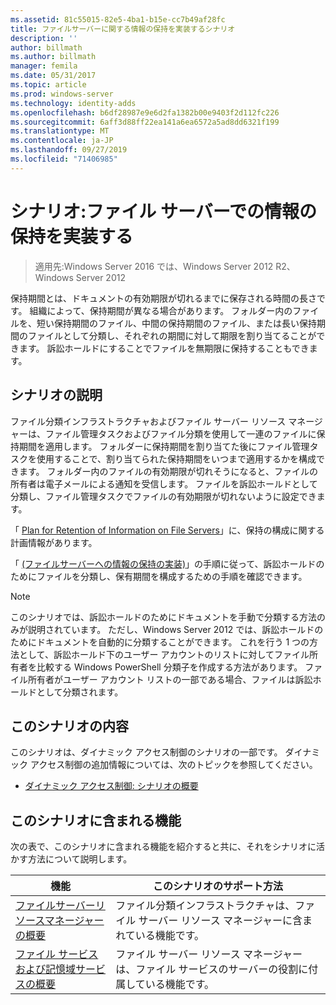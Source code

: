 ```yaml
---
ms.assetid: 81c55015-82e5-4ba1-b15e-cc7b49af28fc
title: ファイルサーバーに関する情報の保持を実装するシナリオ
description: ''
author: billmath
ms.author: billmath
manager: femila
ms.date: 05/31/2017
ms.topic: article
ms.prod: windows-server
ms.technology: identity-adds
ms.openlocfilehash: b6df28987e9e6d2fa1382b00e9403f2d112fc226
ms.sourcegitcommit: 6aff3d88ff22ea141a6ea6572a5ad8dd6321f199
ms.translationtype: MT
ms.contentlocale: ja-JP
ms.lasthandoff: 09/27/2019
ms.locfileid: "71406985"
---
```

# <a name="scenario-implement-retention-of-information-on-file-servers"></a>シナリオ:ファイル サーバーでの情報の保持を実装する

>適用先:Windows Server 2016 では、Windows Server 2012 R2、Windows Server 2012

保持期間とは、ドキュメントの有効期限が切れるまでに保存される時間の長さです。 組織によって、保持期間が異なる場合があります。 フォルダー内のファイルを、短い保持期間のファイル、中間の保持期間のファイル、または長い保持期間のファイルとして分類し、それぞれの期間に対して期限を割り当てることができます。 訴訟ホールドにすることでファイルを無期限に保持することもできます。  
  
## <a name="BKMK_OVER"></a>シナリオの説明  
ファイル分類インフラストラクチャおよびファイル サーバー リソース マネージャーは、ファイル管理タスクおよびファイル分類を使用して一連のファイルに保持期間を適用します。 フォルダーに保持期間を割り当てた後にファイル管理タスクを使用することで、割り当てられた保持期間をいつまで適用するかを構成できます。 フォルダー内のファイルの有効期限が切れそうになると、ファイルの所有者は電子メールによる通知を受信します。 ファイルを訴訟ホールドとして分類し、ファイル管理タスクでファイルの有効期限が切れないように設定できます。  
  
「 [Plan for Retention of Information on File Servers](assetId:///edf13190-7077-455a-ac01-f534064a9e0c)」に、保持の構成に関する計画情報があります。  
  
「 [ &#40;ファイルサーバーへの情報の保持の実装&#41;](Deploy-Implementing-Retention-of-Information-on-File-Servers--Demonstration-Steps-.md)」の手順に従って、訴訟ホールドのためにファイルを分類し、保有期間を構成するための手順を確認できます。  
  
> [!NOTE]  
> このシナリオでは、訴訟ホールドのためにドキュメントを手動で分類する方法のみが説明されています。 ただし、Windows Server 2012 では、訴訟ホールドのためにドキュメントを自動的に分類することができます。 これを行う 1 つの方法として、訴訟ホールド下のユーザー アカウントのリストに対してファイル所有者を比較する Windows PowerShell 分類子を作成する方法があります。 ファイル所有者がユーザー アカウント リストの一部である場合、ファイルは訴訟ホールドとして分類されます。  
  
## <a name="in-this-scenario"></a>このシナリオの内容  
このシナリオは、ダイナミック アクセス制御のシナリオの一部です。 ダイナミック アクセス制御の追加情報については、次のトピックを参照してください。  
  
-   [ダイナミック アクセス制御: シナリオの概要](Dynamic-Access-Control--Scenario-Overview.md)  
  
## <a name="BKMK_NEW"></a>このシナリオに含まれる機能  
次の表で、このシナリオに含まれる機能を紹介すると共に、それをシナリオに活かす方法について説明します。  
  
|機能|このシナリオのサポート方法|  
|-----------|---------------------------------|  
|[ファイルサーバーリソースマネージャーの概要](https://technet.microsoft.com/library/hh831701.aspx)|ファイル分類インフラストラクチャは、ファイル サーバー リソース マネージャーに含まれている機能です。|  
|[ファイル サービスおよび記憶域サービスの概要](https://technet.microsoft.com/library/hh831487.aspx)|ファイル サーバー リソース マネージャーは、ファイル サービスのサーバーの役割に付属している機能です。|  
  
  


